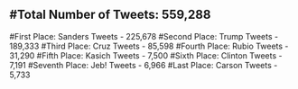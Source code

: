 #Total Number of Tweets: 559,288 
---
#First Place: Sanders Tweets - 225,678
#Second Place: Trump Tweets - 189,333
#Third Place: Cruz Tweets - 85,598
#Fourth Place: Rubio Tweets - 31,290
#Fifth Place: Kasich Tweets - 7,500
#Sixth Place: Clinton Tweets - 7,191
#Seventh Place: Jeb! Tweets - 6,966
#Last Place: Carson Tweets - 5,733
